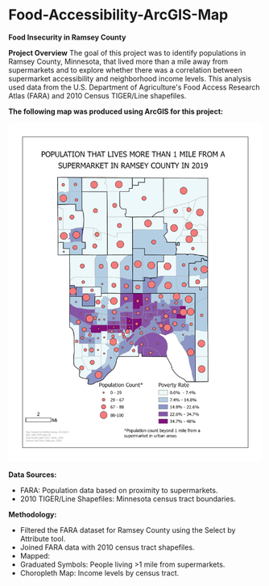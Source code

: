 # Food-Accessibility-ArcGIS-Map

**Food Insecurity in Ramsey County**

**Project Overview**
The goal of this project was to identify populations in Ramsey County, Minnesota, that lived more than a mile away from supermarkets and to explore whether there was a correlation between supermarket accessibility and neighborhood income levels. This analysis used data from the U.S. Department of Agriculture's Food Access Research Atlas (FARA) and 2010 Census TIGER/Line shapefiles.

**The following map was produced using ArcGIS for this project:**

![Supermarket Accessibility Map](./Supermarket_Access_Map.jpg)

**Data Sources:**
* FARA: Population data based on proximity to supermarkets.
* 2010 TIGER/Line Shapefiles: Minnesota census tract boundaries.

**Methodology:** 
* Filtered the FARA dataset for Ramsey County using the Select by Attribute tool.
* Joined FARA data with 2010 census tract shapefiles.
* Mapped:
*   Graduated Symbols: People living >1 mile from supermarkets.
*   Choropleth Map: Income levels by census tract.
